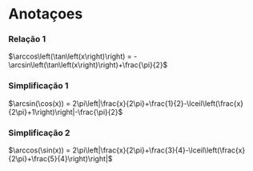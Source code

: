 # Anotaçoes

### Relação 1
$\arccos\left(\tan\left(x\right)\right) = -\arcsin\left(\tan\left(x\right)\right)+\frac{\pi}{2}$

### Simplificação 1
$\arcsin(\cos(x)) = 2\pi\left|\frac{x}{2\pi}+\frac{1}{2}-\lceil\left(\frac{x}{2\pi}+1\right)\right|-\frac{\pi}{2}$

### Simplificação 2
$\arccos(\sin(x)) = 2\pi\left|\frac{x}{2\pi}+\frac{3}{4}-\lceil\left(\frac{x}{2\pi}+\frac{5}{4}\right)\right|$




